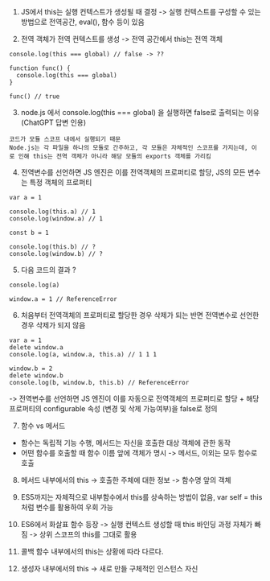 1. JS에서 this는 실행 컨텍스트가 생성될 때 결정 -> 실행 컨텍스트를 구성할 수 있는 방법으로 전역공간, eval(), 함수 등이 있음

2. 전역 객체가 전역 컨텍스트를 생성 -> 전역 공간에서 this는 전역 객체

```
console.log(this === global) // false -> ??

function func() {
  console.log(this === global)
}

func() // true
```

3. node.js 에서 console.log(this === global) 을 실행하면 false로 출력되는 이유 (ChatGPT 답변 인용)

```
코드가 모듈 스코프 내에서 실행되기 때문
Node.js는 각 파일을 하나의 모듈로 간주하고, 각 모듈은 자체적인 스코프를 가지는데, 이로 인해 this는 전역 객체가 아니라 해당 모듈의 exports 객체를 가리킴
```

4. 전역변수를 선언하면 JS 엔진은 이를 전역객체의 프로퍼티로 할당, JS의 모든 변수는 특정 객체의 프로퍼티

```
var a = 1

console.log(this.a) // 1
console.log(window.a) // 1

const b = 1

console.log(this.b) // ?
console.log(window.b) // ?
```

5. 다음 코드의 결과 ?

```
console.log(a)

window.a = 1 // ReferenceError
```

6. 처음부터 전역객체의 프로퍼티로 할당한 경우 삭제가 되는 반면 전역변수로 선언한 경우 삭제가 되지 않음

```
var a = 1
delete window.a
console.log(a, window.a, this.a) // 1 1 1

window.b = 2
delete window.b
console.log(b, window.b, this.b) // ReferenceError
```

-> 전역변수를 선언하면 JS 엔진이 이를 자동으로 전역객체의 프로퍼티로 할당 + 해당 프로퍼티의 configurable 속성 (변경 및 삭제 가능여부)을 false로 정의

7. 함수 vs 메서드

- 함수는 독립적 기능 수행, 메서드는 자신을 호출한 대상 객체에 관한 동작
- 어떤 함수를 호출할 때 함수 이름 앞에 객체가 명시 -> 메서드, 이외는 모두 함수로 호출

8. 메서드 내부에서의 this -> 호출한 주체에 대한 정보 -> 함수명 앞의 객체

9. ES5까지는 자체적으로 내부함수에서 this를 상속하는 방법이 없음, var self = this 처럼 변수를 활용하여 우회 가능

10. ES6에서 화살표 함수 등장 -> 실행 컨텍스트 생성할 때 this 바인딩 과정 자체가 빠짐 -> 상위 스코프의 this를 그대로 활용

11. 콜백 함수 내부에서의 this는 상황에 따라 다르다.

12. 생성자 내부에서의 this -> 새로 만들 구체적인 인스턴스 자신
